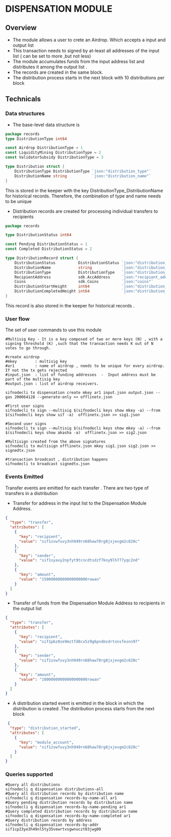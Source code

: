 # DISPENSATION MODULE

## Overview
- The module allows a user to crete an Airdrop. Which accepts a input and output list 
- This transaction needs to signed by at-least all addresses of the input list ( can be set to more ,but not less)
- The module accumulates  funds from  the input address list and distributes it among the output list .
- The records are created in the same block.
- The distribution process starts in the next block with 10 distributions per block


## Technicals 
### Data structures
 - The base-level data structure is 
```go
package records
type DistributionType int64

const Airdrop DistributionType = 1
const LiquidityMining DistributionType = 2
const ValidatorSubsidy DistributionType = 3

type Distribution struct {
    DistributionType DistributionType `json:"distribution_type"`
    DistributionName string           `json:"distribution_name"`
}
```
This is stored in the keeper with the key DistributionType_DistributionName for historical records. Therefore, the combination of type and name needs to be unique

- Distribution records are created for processing individual transfers to recipients

```go
package records

type DistributionStatus int64

const Pending DistributionStatus = 1
const Completed DistributionStatus = 2

type DistributionRecord struct {
	DistributionStatus          DistributionStatus `json:"distribution_status"`
	DistributionName            string             `json:"distribution_name"`
	DistributionType            DistributionType   `json:"distribution_type"`
	RecipientAddress            sdk.AccAddress     `json:"recipient_address"`
	Coins                       sdk.Coins          `json:"coins"`
	DistributionStartHeight     int64              `json:"distribution_start_height"`
	DistributionCompletedHeight int64              `json:"distribution_completed_height"`
}
```
This record is also stored in the keeper for historical records .

### User flow 
 The set of user commands to use this module 
```shell
#Multisig Key - It is a key composed of two or more keys (N) , with a signing threshold (K) ,such that the transaction needs K out of N votes to go through.

#create airdrop
#mkey        : multisig key
#ar1         : name of airdrop , needs to be unique for every airdrop. If not the tx gets rejected
#input.json  : list of funding addresses  -  Input address must be part of the multisig key
#output.json : list of airdrop receivers.

sifnodecli tx dispensation create mkey ar1 input.json output.json --gas 200064128 --generate-only >> offlinetx.json

#First user signs
sifnodecli tx sign --multisig $(sifnodecli keys show mkey -a) --from $(sifnodecli keys show sif -a)  offlinetx.json >> sig1.json

#Second user signs
sifnodecli tx sign --multisig $(sifnodecli keys show mkey -a) --from $(sifnodecli keys show akasha -a)  offlinetx.json >> sig2.json

#Multisign created from the above signatures
sifnodecli tx multisign offlinetx.json mkey sig1.json sig2.json >> signedtx.json

#transaction broadcast , distribution happens
sifnodecli tx broadcast signedtx.json
```

### Events Emitted 
Transfer events are emitted for each transfer . There are two type of transfers in a distribution
- Transfer for address in the input list to the Dispensation Module Address.

```json
{
  "type": "transfer",
  "attributes": [
    {
      "key": "recipient",
      "value": "sif1zvwfuvy3nh949rn68haw78rg8jxjevgm2c820c"
    },
    {
      "key": "sender",
      "value": "sif1syavy2npfyt9tcncdtsdzf7kny9lh777yqc2nd"
    },
    {
      "key": "amount",
      "value": "15000000000000000000rowan"
    }
  ]
}
```
- Transfer of funds from the Dispensation Module Address to recipients in the output list
```json
{
  "type": "transfer",
  "attributes": [
    {
      "key": "recipient",
      "value": "sif1p6z0ze9mztfd8cx5z9g6pndmzdrtxnsfesnn97"
    },
    {
      "key": "sender",
      "value": "sif1zvwfuvy3nh949rn68haw78rg8jxjevgm2c820c"
    },
    {
      "key": "amount",
      "value": "10000000000000000000rowan"
    }
  ]
}
```


- A distribution started event is emitted in the block in which the distribution is created .The distribution process starts from the next block
```json
 {
  "type": "distribution_started",
  "attributes": [
    {
      "key": "module_account",
      "value": "sif1zvwfuvy3nh949rn68haw78rg8jxjevgm2c820c"
    }
  ]
}
```


### Queries supported
```shell
#Query all distributions
sifnodecli q dispensation distributions-all
#Query all distribution records by distribution name 
sifnodecli q dispensation records-by-name-all ar1
#Query pending distribution records by distribution name 
sifnodecli q dispensation records-by-name-pending ar1
#Query completed distribution records by distribution name
sifnodecli q dispensation records-by-name-completed ar1
#Query distribution records by address
sifnodecli q dispensation records-by-addr sif1cp23ye3h49nl5ty35vewrtvsgwnuczt03jwg00
```
